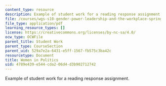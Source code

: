 ```yaml
---
content_type: resource
description: Example of student work for a reading response assignment.
file: /courses/wgs-s10-gender-power-leadership-and-the-workplace-spring-2014/4789e439e544cda206d4d3b902712742_MITWGS_S10S14_pres_women2.pdf
file_type: application/pdf
learning_resource_types: []
license: https://creativecommons.org/licenses/by-nc-sa/4.0/
ocw_type: OCWFile
parent_title: Student Work
parent_type: CourseSection
parent_uid: 529a7e2a-6431-e5ff-1567-fb575c3ba42c
resourcetype: Document
title: Women in Politics
uid: 4789e439-e544-cda2-06d4-d3b902712742
---
```

Example of student work for a reading response assignment.